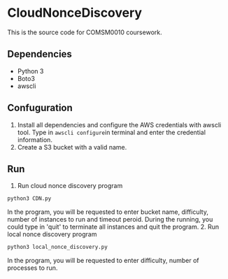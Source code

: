 # CloudNonceDiscovery
This is the source code for COMSM0010 coursework.

## Dependencies
* Python 3
* Boto3
* awscli

## Confuguration
1. Install all dependencies and configure the AWS credentials with awscli tool. Type in ```awscli configure```in terminal and
enter the credential information.
2. Create a S3 bucket with a valid name.

## Run
1. Run cloud nonce discovery program
```bash
python3 CDN.py
```
In the program, you will be requested to enter bucket name, difficulty, number of instances to run and timeout peroid. During the running, you could type in 'quit' to terminate all instances and quit the program.
2. Run local nonce discovery program
```bash
python3 local_nonce_discovery.py
```
In the program, you will be requested to enter difficulty, number of processes to run.
